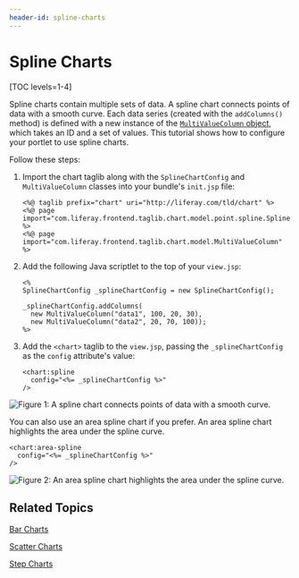 ```yaml
---
header-id: spline-charts
---
```


# Spline Charts

[TOC levels=1-4]

Spline charts contain multiple sets of data. A spline chart connects points of 
data with a smooth curve. Each data series 
(created with the `addColumns()` method) is defined with a new instance of the 
[`MultiValueColumn` object](@platform-ref@/7.1-latest/apps/frontend-taglib-1.0.1/javadocs/com/liferay/frontend/taglib/chart/model/MultiValueColumn.html), 
which takes an ID and a set of values. This tutorial shows how to configure your 
portlet to use spline charts. 

Follow these steps:

1.  Import the chart taglib along with the `SplineChartConfig` and 
    `MultiValueColumn` classes into your bundle's `init.jsp` file:

        <%@ taglib prefix="chart" uri="http://liferay.com/tld/chart" %>
        <%@ page import="com.liferay.frontend.taglib.chart.model.point.spline.SplineChartConfig" %>
        <%@ page import="com.liferay.frontend.taglib.chart.model.MultiValueColumn" %>

2.  Add the following Java scriptlet to the top of your `view.jsp`:

        <%
        SplineChartConfig _splineChartConfig = new SplineChartConfig();
        
        _splineChartConfig.addColumns(
          new MultiValueColumn("data1", 100, 20, 30),
          new MultiValueColumn("data2", 20, 70, 100));
        %>

3.  Add the `<chart>` taglib to the `view.jsp`, passing the `_splineChartConfig` 
    as the `config` attribute's value:

        <chart:spline
          config="<%= _splineChartConfig %>"
        />

![Figure 1: A spline chart connects points of data with a smooth curve.](../../../images/chart-taglib-spline.png)

You can also use an area spline chart if you prefer. An area spline chart 
highlights the area under the spline curve.

    <chart:area-spline 
      config="<%= _splineChartConfig %>" 
    />

![Figure 2: An area spline chart highlights the area under the spline curve.](../../../images/chart-taglib-area-spline.png)

## Related Topics

[Bar Charts](/docs/7-1/tutorials/-/knowledge_base/t/bar-charts)

[Scatter Charts](/docs/7-1/tutorials/-/knowledge_base/t/scatter-charts)

[Step Charts](/docs/7-1/tutorials/-/knowledge_base/t/step-charts)
